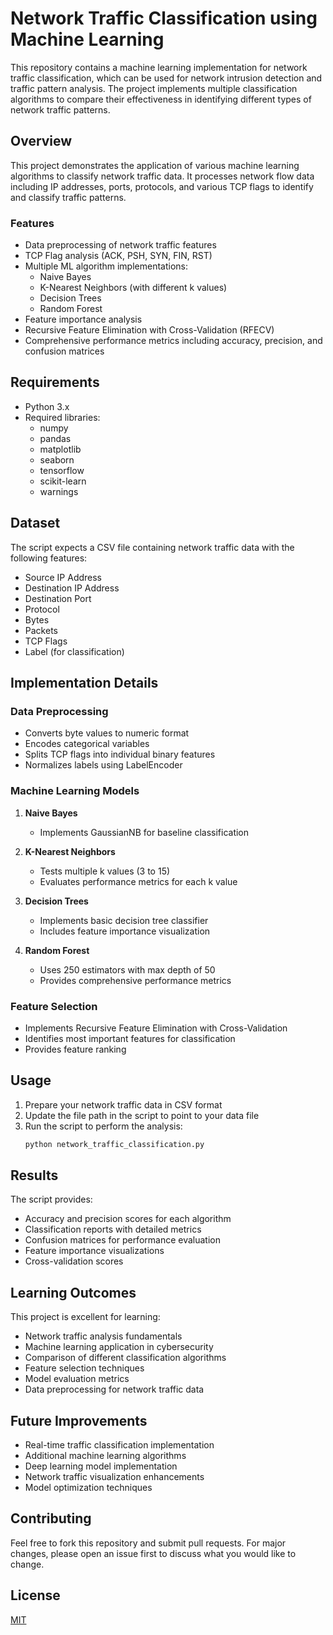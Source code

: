 # Network Traffic Classification using Machine Learning

This repository contains a machine learning implementation for network traffic classification, which can be used for network intrusion detection and traffic pattern analysis. The project implements multiple classification algorithms to compare their effectiveness in identifying different types of network traffic patterns.

## Overview

This project demonstrates the application of various machine learning algorithms to classify network traffic data. It processes network flow data including IP addresses, ports, protocols, and various TCP flags to identify and classify traffic patterns.

### Features

- Data preprocessing of network traffic features
- TCP Flag analysis (ACK, PSH, SYN, FIN, RST)
- Multiple ML algorithm implementations:
  - Naive Bayes
  - K-Nearest Neighbors (with different k values)
  - Decision Trees
  - Random Forest
- Feature importance analysis
- Recursive Feature Elimination with Cross-Validation (RFECV)
- Comprehensive performance metrics including accuracy, precision, and confusion matrices

## Requirements

- Python 3.x
- Required libraries:
  - numpy
  - pandas
  - matplotlib
  - seaborn
  - tensorflow
  - scikit-learn
  - warnings

## Dataset

The script expects a CSV file containing network traffic data with the following features:
- Source IP Address
- Destination IP Address
- Destination Port
- Protocol
- Bytes
- Packets
- TCP Flags
- Label (for classification)

## Implementation Details

### Data Preprocessing
- Converts byte values to numeric format
- Encodes categorical variables
- Splits TCP flags into individual binary features
- Normalizes labels using LabelEncoder

### Machine Learning Models
1. **Naive Bayes**
   - Implements GaussianNB for baseline classification

2. **K-Nearest Neighbors**
   - Tests multiple k values (3 to 15)
   - Evaluates performance metrics for each k value

3. **Decision Trees**
   - Implements basic decision tree classifier
   - Includes feature importance visualization

4. **Random Forest**
   - Uses 250 estimators with max depth of 50
   - Provides comprehensive performance metrics

### Feature Selection
- Implements Recursive Feature Elimination with Cross-Validation
- Identifies most important features for classification
- Provides feature ranking

## Usage

1. Prepare your network traffic data in CSV format
2. Update the file path in the script to point to your data file
3. Run the script to perform the analysis:
   ```python
   python network_traffic_classification.py
   ```

## Results

The script provides:
- Accuracy and precision scores for each algorithm
- Classification reports with detailed metrics
- Confusion matrices for performance evaluation
- Feature importance visualizations
- Cross-validation scores

## Learning Outcomes

This project is excellent for learning:
- Network traffic analysis fundamentals
- Machine learning application in cybersecurity
- Comparison of different classification algorithms
- Feature selection techniques
- Model evaluation metrics
- Data preprocessing for network traffic data

## Future Improvements

- Real-time traffic classification implementation
- Additional machine learning algorithms
- Deep learning model implementation
- Network traffic visualization enhancements
- Model optimization techniques

## Contributing

Feel free to fork this repository and submit pull requests. For major changes, please open an issue first to discuss what you would like to change.

## License

[MIT](https://choosealicense.com/licenses/mit/)
